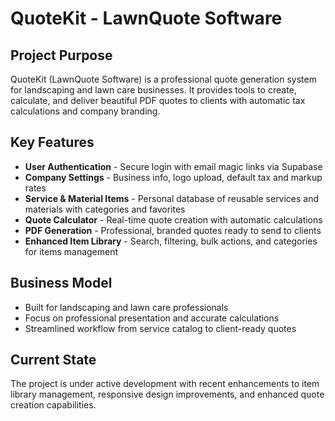 # QuoteKit - LawnQuote Software

## Project Purpose
QuoteKit (LawnQuote Software) is a professional quote generation system for landscaping and lawn care businesses. It provides tools to create, calculate, and deliver beautiful PDF quotes to clients with automatic tax calculations and company branding.

## Key Features
- **User Authentication** - Secure login with email magic links via Supabase
- **Company Settings** - Business info, logo upload, default tax and markup rates
- **Service & Material Items** - Personal database of reusable services and materials with categories and favorites
- **Quote Calculator** - Real-time quote creation with automatic calculations
- **PDF Generation** - Professional, branded quotes ready to send to clients
- **Enhanced Item Library** - Search, filtering, bulk actions, and categories for items management

## Business Model
- Built for landscaping and lawn care professionals
- Focus on professional presentation and accurate calculations
- Streamlined workflow from service catalog to client-ready quotes

## Current State
The project is under active development with recent enhancements to item library management, responsive design improvements, and enhanced quote creation capabilities.